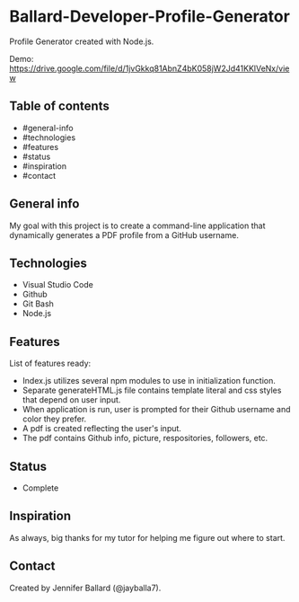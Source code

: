 # Ballard-Developer-Profile-Generator
Profile Generator created with Node.js.

Demo: https://drive.google.com/file/d/1jvGkkq81AbnZ4bK058jW2Jd41KKlVeNx/view

## Table of contents
* #general-info
* #technologies
* #features
* #status
* #inspiration
* #contact

## General info
My goal with this project is to create a command-line application that dynamically generates a PDF profile from a GitHub username.

## Technologies
* Visual Studio Code
* Github
* Git Bash
* Node.js

## Features
List of features ready:
* Index.js utilizes several npm modules to use in initialization function.
* Separate generateHTML.js file contains template literal and css styles that depend on user input.
* When application is run, user is prompted for their Github username and color they prefer.
* A pdf is created reflecting the user's input. 
* The pdf contains Github info, picture, respositories, followers, etc.

## Status
* Complete

## Inspiration
As always, big thanks for my tutor for helping me figure out where to start.

## Contact
Created by Jennifer Ballard (@jayballa7).